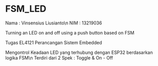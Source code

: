 # FSM_LED

Nama : Vinsensius Liusianto\n
NIM  : 13219036

Turning an LED on and off using a push button based on FSM

Tugas EL4121 Perancangan Sistem Embedded

Mengontrol Keadaan LED yang terhubung dengan ESP32 berdasarkan logika FSM\n
Terdiri dari 2 Spek : Toggle & On - Off
